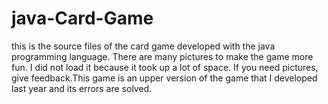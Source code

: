 # java-Card-Game
this is the source files of the card game developed with the java programming language.
There are many pictures to make the game more fun. I did not load it because it took up a lot of space. If you need pictures, give feedback.This game is an upper version of the game that I developed last year and its errors are solved.
